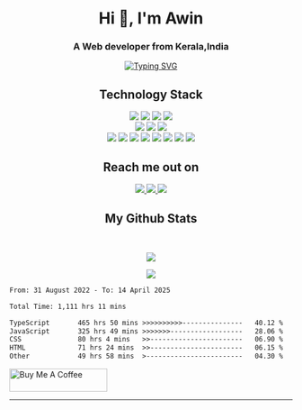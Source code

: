 
<h1 align="center">Hi 👋, I'm Awin</h1>
<h3 align="center">A Web developer from Kerala,India</h3>


 <p align="center"><a href="https://git.io/typing-svg"><img src="https://readme-typing-svg.herokuapp.com?font=Fira+Code&pause=1000&color=7500F7&center=true&random=false&width=435&lines=Web+Developer;UI%2FUX+Designer;Tech+Enthusiast" alt="Typing SVG" /></a></p>

<h2 align="center">Technology Stack <!--img src="https://github.com/awindsr/awindsr/blob/main/images/dev.gif" width="50"--> </h2>

<p align="center">
 <img src="https://img.shields.io/badge/next.js-000000?style=for-the-badge&logo=nextdotjs&logoColor=white"/>
 <img src="https://img.shields.io/badge/-React-black?style=flat-square&logo=react"/>
 <img src="https://shields.io/badge/TypeScript-3178C6?logo=TypeScript&logoColor=FFF&style=flat-square"/>
 <img src="https://img.shields.io/badge/-JavaScript-black?style=flat-square&logo=javascript"/> <br>
 <img src="https://img.shields.io/badge/tailwindcss-0F172A?&logo=tailwindcss"/>
 <img src="https://img.shields.io/badge/-Bootstrap-563D7C?style=flat-square&logo=bootstrap"/>
<img src="https://img.shields.io/badge/-CSS3-1572B6?style=flat-square&logo=css3"/> <br>
 <img src="https://img.shields.io/badge/-Heroku-430098?style=flat-square&logo=heroku"/>
<img src="https://img.shields.io/badge/-Nodejs-black?style=flat-square&logo=Node.js"/>
<img src="https://img.shields.io/badge/-MongoDB-black?style=flat-square&logo=mongodb"/>
 <img src="https://img.shields.io/badge/C-00599C?style=flat-square&logo=c&logoColor=white"/>
<img src="https://img.shields.io/badge/-java-E34A86?style=flat-square&logo=java"/>
<img src="https://img.shields.io/badge/-Angular-red?style=flat-square&logo=angular"/>
<img src="https://img.shields.io/badge/-python-yellow?style=flat-square&logo=python"/>
<img src="https://img.shields.io/badge/-MySQL-black?style=flat-square&logo=sql"/>
</p>

<h2 align="center">Reach me out on <!--img src="https://media0.giphy.com/media/jqNPzdTTxQfOgOqpO4/source.gif" width="50"--></h2>

<p align="center">
<a href="mailto: awindsr@gmail.com">
 <img src="https://img.shields.io/badge/-Awindsr-c14438?style=flat-square&logo=Gmail&logoColor=white&link=mailto:awindsr@gmail.com"/>
</a>
<a href="https://www.linkedin.com/in/awindsr/">
 <img src="https://img.shields.io/badge/-awindsr-blue?style=flat-square&logo=Linkedin&logoColor=white&link=https://www.linkedin.com/in/awindsr/"/>
</a>
 <a href="https://twitter.com/Awindsr">
 <img src="https://img.shields.io/badge/-awindsr-blue?style=flat-square&logo=twitter&logoColor=white&link=https://twitter.com/Awindsr"/>
</a>
</p>


<!-- <h2 align="center">
  My Contribution Graph <!--img src="https://media.giphy.com/media/xUA7aZeLE2e0P7Znz2/giphy.gif" width="50"-->
<!-- </h2>
<p align="center">
  <img src="https://github.com/awindsr/awindsr/raw/output/github-contribution-grid-snake.svg#gh-dark-mode-only" alt="snake"></center>
</p> -->

<h2 align="center">
  My Github Stats <!--img src="https://media.giphy.com/media/VgCDAzcKvsR6OM0uWg/giphy.gif" width="50"-->
</h2>
 
<br>

<p align = "center">
  <img  src = "https://my-github-readme-status.vercel.app/api?username=awindsr&show_icons=true&theme=radical&line_height=27&count_private=true">
 <!-- <img src = "https://my-github-readme-status.vercel.app/api/top-langs/?username=awindsr&"> -->
</p> 

<p align = "center">
 <img  src="http://github-readme-streak-stats.herokuapp.com?user=awindsr&theme=radical&hide_border=true" />
</p> 

<!-- <p align = "center">
 <img src="https://activity-graph.herokuapp.com/graph?username=awindsr&theme=redical&hide_border=true"> -->
 
<!--START_SECTION:waka-->

```txt
From: 31 August 2022 - To: 14 April 2025

Total Time: 1,111 hrs 11 mins

TypeScript       465 hrs 50 mins >>>>>>>>>>---------------   40.12 %
JavaScript       325 hrs 49 mins >>>>>>>------------------   28.06 %
CSS              80 hrs 4 mins   >>-----------------------   06.90 %
HTML             71 hrs 24 mins  >>-----------------------   06.15 %
Other            49 hrs 58 mins  >------------------------   04.30 %
```

<!--END_SECTION:waka-->
 
 <a href="https://www.buymeacoffee.com/awindsr" target="_blank"><img src="https://cdn.buymeacoffee.com/buttons/default-orange.png" alt="Buy Me A Coffee" height="41" width="174"></a>
</p> 
<hr>





